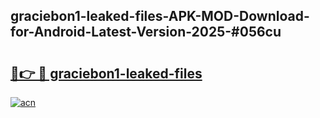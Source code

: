 ## graciebon1-leaked-files-APK-MOD-Download-for-Android-Latest-Version-2025-#056cu

# <h2><a href="https://bedroomkl.my?title=graciebon1-leaked-files&ref=20M">🔗👉 🔴 graciebon1-leaked-files</a></h2>

[![acn](https://github.com/user-attachments/assets/0f9c940e-d8b0-45ae-aac7-cd30a18b3e1c)](https://bedroomkl.my?title=graciebon1-leaked-files&ref=20M)

